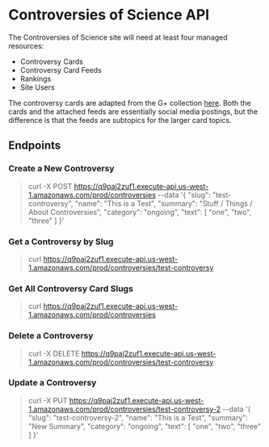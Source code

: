 # Controversies of Science API

The Controversies of Science site will need at least four managed resources:

- Controversy Cards
- Controversy Card Feeds
- Rankings
- Site Users

The controversy cards are adapted from the G+ collection [here](https://plus.google.com/collection/Yhn4Y).  Both the cards and the attached feeds are essentially social media postings, but the difference is that the feeds are subtopics for the larger card topics.

## Endpoints

### Create a New Controversy

> curl -X POST https://q9paj2zuf1.execute-api.us-west-1.amazonaws.com/prod/controversies --data '{ "slug": "test-controversy", "name": "This is a Test", "summary": "Stuff / Things / About Controversies", "category": "ongoing", "text": [ "one", "two", "three" ] }'

### Get a Controversy by Slug

> curl https://q9paj2zuf1.execute-api.us-west-1.amazonaws.com/prod/controversies/test-controversy

### Get All Controversy Card Slugs

> curl https://q9paj2zuf1.execute-api.us-west-1.amazonaws.com/prod/controversies

### Delete a Controversy

> curl -X DELETE https://q9paj2zuf1.execute-api.us-west-1.amazonaws.com/prod/controversies/test-controversy

### Update a Controversy

> curl -X PUT https://q9paj2zuf1.execute-api.us-west-1.amazonaws.com/prod/controversies/test-controversy-2 --data '{ "slug": "test-controversy-2", "name": "This is a Test", "summary": "New Summary", "category": "ongoing", "text": [ "one", "two", "three" ] }'
